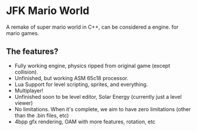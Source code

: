 # JFK Mario World
A remake of super mario world in C++, can be considered a engine. for mario games.

## The features?

* Fully working engine, physics ripped from original game (except collision).
* Unfinished, but working ASM 65c18 processor.
* Lua Support for level scripting, sprites, and everything.
* Multiplayer!
* Unfinished soon to be level editor, Solar Energy (currently just a level viewer)
* No limitations. When it's complete, we aim to have zero limitations (other than the .bin files, etc)
* 4bpp gfx rendering, OAM with more features, rotation, etc
